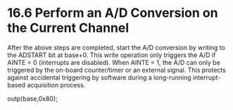 # 16.6 Perform an A/D Conversion on the Current Channel

After the above steps are completed, start the A/D conversion by writing to the ADSTART bit at base+0. This write operation only triggers the A/D if AINTE = 0 (interrupts are disabled). When AINTE = 1, the A/D can only be triggered by the on-board counter/timer or an external signal. This protects against accidental triggering by software during a long-running interrupt-based acquisition process.&#x20;

outp(base,0x80);
